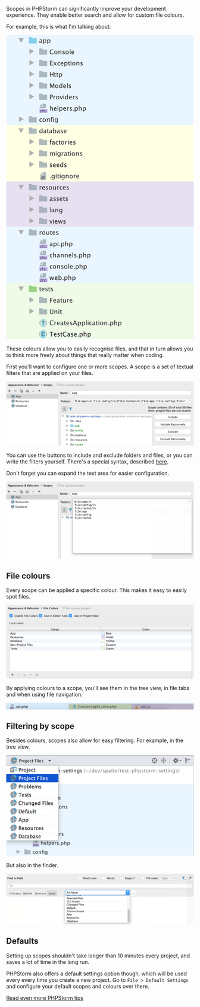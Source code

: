 Scopes in PHPStorm can significantly improve your development experience. 
They enable better search and allow for custom file colours. 

For example, this is what I'm talking about:

![A tree view configured with coloured scopes](/resources/img/blog/phpstorm-coloured-scopes/tree-view.png)

These colours allow you to easily recognise files,
and that in turn allows you to think more freely about things that really matter when coding.

First you'll want to configure one or more scopes. 
A scope is a set of textual filters that are applied on your files.

![Configuring scopes 1](/resources/img/blog/phpstorm-coloured-scopes/scope-configuration.png)

You can use the buttons to include and exclude folders and files, 
or you can write the filters yourself.
There's a special syntax, described [here](*https://www.jetbrains.com/help/phpstorm/scope-language-syntax-reference.html).

Don't forget you can expand the text area for easier configuration.

![Configuring scopes 2](/resources/img/blog/phpstorm-coloured-scopes/scope-configuration-extended.png)

## File colours

Every scope can be applied a specific colour. 
This makes it easy to easily spot files. 

![File colours](/resources/img/blog/phpstorm-coloured-scopes/file-colours.png)

By applying colours to a scope, you'll see them in the tree view, 
in file tabs and when using file navigation.

![File colours](/resources/img/blog/phpstorm-coloured-scopes/tab-colours.png)

## Filtering by scope

Besides colours, scopes also allow for easy filtering. For example, in the tree view.

![File colours](/resources/img/blog/phpstorm-coloured-scopes/tree-filter.png)

But also in the finder.

![File colours](/resources/img/blog/phpstorm-coloured-scopes/finder.png)

## Defaults

Setting up scopes shouldn't take longer than 10 minutes every project, 
and saves a lot of time in the long run. 

PHPStorm also offers a default settings option though, 
which will be used every every time you create a new project.
Go to `File > Default Settings` and configure your default scopes and colours over there.

<footer>
    <nav class="spacer">
        <a href="/blog/phpstorm-tips-for-power-users" class="cta">Read even more PHPStorm tips</a>
    </nav>
</footer>
